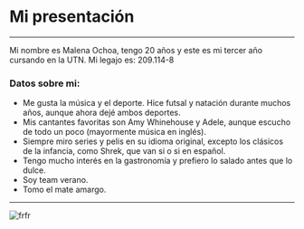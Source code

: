 # Mi presentación
---
Mi nombre es Malena Ochoa, tengo 20 años y este es mi tercer año cursando en la UTN. Mi legajo es: 209.114-8

### Datos sobre mi:
- Me gusta la música y el deporte. Hice futsal y natación durante muchos años, aunque ahora dejé ambos deportes.
- Mis cantantes favoritas son Amy Whinehouse y Adele, aunque escucho de todo un poco (mayormente música en inglés).
- Siempre miro series y pelis en su idioma original, excepto los clásicos de la infancia, como Shrek, que van si o si en español.
- Tengo mucho interés en la gastronomía y prefiero lo salado antes que lo dulce.
- Soy team verano.
- Tomo el mate amargo.
---

![frfr](https://github.com/pdepjm/2024-tp0-presentacion-Malena8a/assets/164362851/a57cc55e-eebb-4e62-925e-26477cf7d04f)

